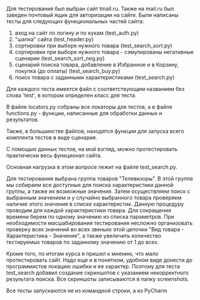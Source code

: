 Для тестирования был выбран сайт tmall.ru. Также на mail.ru был заведен почтовый ящик для авторизации на сайте.
Были написаны тесты для следующих функциональных частей сайта: 
  1. вход на сайт по логину и по кукам (test_auth.py)
  2. "шапка" сайта (test_header.py)
  3. сортировки при выборе нужного товара (test_search_sort.py)
  4. сортировки при выборе нужного товара - сэмулированы негативные сценарии (test_search_sort_neg.py)
  5. сценарий поиска товара, добавление в Избранное и в Корзину, покупка (до оплаты) (test_search_buy.py)
  6. поиск товара с заданными характеристиками (test_search.py)

Для каждого теста имеется файл с соответствующим названием без слова 'test', в котором определен класс для теста.

В файле locators.py собраны все локаторы для тестов, а в файле functions.py - функции, написанные для обработки данных и результатов.

Также, в большинстве файлов, находятся функции для запуска всего комплекта тестов в виде сценария.

С помощью данных тестов, на мой взгляд, можно протестировать практически весь функционал сайта. 

Основная нагрузка в этом вопросе лежит на файле test_search.py. 

Для тестирования выбрана группа товаров "Телевизоры". В этой группе мы собираем все доступные для поиска характеристики данной группы, а также их возможные значения.
Затем осуществляем поиск с выбранным значением и у случайно выбранного товара проверяем наличие этого значения в списке характеристик. Данную процедуру проводим для каждой характеристики товара. Для сокращения времени берем по одному значению из списка параметров. При необходимости масшабирования тестирования несложно организовать проверку всех значений во всех звеньях этой цепочки "Вид товара - Характеристика - Значение", а также увеличить количество тестируемых товаров по заданному значению от 1 до всех.

Кроме того, по итогам курса я пришел к мнению, что мало протестировать сайт. Надо еще и в понятном, удобном виде донести до программистов локацию ошибки и ее характер. Поэтому для теста test_search добавил создание скриншотов с указанием некорректного результата поиска. Все скриншоты записываются в папку screenshots.

Все тесты запускаются не из командной строки, а из PyCharm
